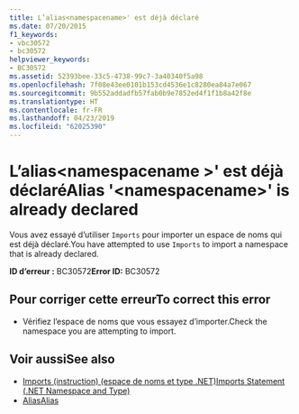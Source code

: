 ```yaml
---
title: L’alias<namespacename>' est déjà déclaré
ms.date: 07/20/2015
f1_keywords:
- vbc30572
- bc30572
helpviewer_keywords:
- BC30572
ms.assetid: 52393bee-33c5-4738-99c7-3a40340f5a98
ms.openlocfilehash: 7f08e43ee0101b153cd4536e1c8280ea84a7e067
ms.sourcegitcommit: 9b552addadfb57fab0b9e7852ed4f1f1b8a42f8e
ms.translationtype: HT
ms.contentlocale: fr-FR
ms.lasthandoff: 04/23/2019
ms.locfileid: "62025390"
---
```

# <a name="alias-namespacename-is-already-declared"></a><span data-ttu-id="eee86-102">L’alias\<namespacename >' est déjà déclaré</span><span class="sxs-lookup"><span data-stu-id="eee86-102">Alias '\<namespacename>' is already declared</span></span>
<span data-ttu-id="eee86-103">Vous avez essayé d’utiliser `Imports` pour importer un espace de noms qui est déjà déclaré.</span><span class="sxs-lookup"><span data-stu-id="eee86-103">You have attempted to use `Imports` to import a namespace that is already declared.</span></span>  
  
 <span data-ttu-id="eee86-104">**ID d’erreur :** BC30572</span><span class="sxs-lookup"><span data-stu-id="eee86-104">**Error ID:** BC30572</span></span>  
  
## <a name="to-correct-this-error"></a><span data-ttu-id="eee86-105">Pour corriger cette erreur</span><span class="sxs-lookup"><span data-stu-id="eee86-105">To correct this error</span></span>  
  
- <span data-ttu-id="eee86-106">Vérifiez l’espace de noms que vous essayez d’importer.</span><span class="sxs-lookup"><span data-stu-id="eee86-106">Check the namespace you are attempting to import.</span></span>  
  
## <a name="see-also"></a><span data-ttu-id="eee86-107">Voir aussi</span><span class="sxs-lookup"><span data-stu-id="eee86-107">See also</span></span>

- [<span data-ttu-id="eee86-108">Imports (instruction) (espace de noms et type .NET)</span><span class="sxs-lookup"><span data-stu-id="eee86-108">Imports Statement (.NET Namespace and Type)</span></span>](../../visual-basic/language-reference/statements/imports-statement-net-namespace-and-type.md)
- [<span data-ttu-id="eee86-109">Alias</span><span class="sxs-lookup"><span data-stu-id="eee86-109">Alias</span></span>](../../visual-basic/language-reference/statements/alias-clause.md)
